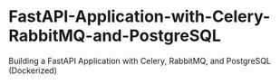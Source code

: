 # FastAPI-Application-with-Celery-RabbitMQ-and-PostgreSQL
Building a FastAPI Application with Celery, RabbitMQ, and PostgreSQL (Dockerized)
